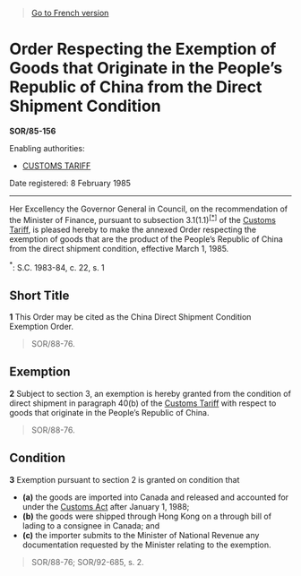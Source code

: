 > [Go to French version](/fr/Règlements/Décrets,%20ordonnances%20et%20règlements%20statutaires/85/156.md)

# Order Respecting the Exemption of Goods that Originate in the People’s Republic of China from the Direct Shipment Condition

**SOR/85-156**

Enabling authorities: 
- [CUSTOMS TARIFF](/en/Acts/Statutes%20of%20Canada/1997/c.%2036.md)

Date registered: 8 February 1985

----------

Her Excellency the Governor General in Council, on the recommendation of the Minister of Finance, pursuant to subsection 3.1(1.1)<sup><a href='#fn_1e'>[*]</a></sup> of the [Customs Tariff](/en/Acts/Statutes%20of%20Canada/1997/c.%2036.md), is pleased hereby to make the annexed Order respecting the exemption of goods that are the product of the People’s Republic of China from the direct shipment condition, effective March 1, 1985.

<a name='fn_1e'><sup>*</sup></a>: S.C. 1983-84, c. 22, s. 1<br />




## Short Title


**1** This Order may be cited as the China Direct Shipment Condition Exemption Order.
> SOR/88-76.





## Exemption


**2** Subject to section 3, an exemption is hereby granted from the condition of direct shipment in paragraph 40(b) of the [Customs Tariff](/en/Acts/Statutes%20of%20Canada/1997/c.%2036.md) with respect to goods that originate in the People’s Republic of China.
> SOR/88-76.





## Condition


**3** Exemption pursuant to section 2 is granted on condition that
- **(a)** the goods are imported into Canada and released and accounted for under the [Customs Act](/en/Acts/Statutes%20of%20Canada/1985/c.%201%20(2nd%20Supp.).md) after January 1, 1988;
- **(b)** the goods were shipped through Hong Kong on a through bill of lading to a consignee in Canada; and
- **(c)** the importer submits to the Minister of National Revenue any documentation requested by the Minister relating to the exemption.
> SOR/88-76; SOR/92-685, s. 2.



